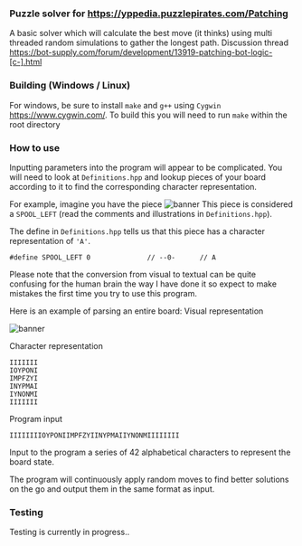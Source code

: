 ### Puzzle solver for https://yppedia.puzzlepirates.com/Patching
A basic solver which will calculate the best move (it thinks) using multi threaded random simulations to gather the longest path.
Discussion thread https://bot-supply.com/forum/development/13919-patching-bot-logic-[c-].html

### Building (Windows / Linux)
For windows, be sure to install ```make``` and ```g++``` using ```Cygwin``` https://www.cygwin.com/.
To build this you will need to run ```make``` within the root directory

### How to use
Inputting parameters into the program will appear to be complicated.
You will need to look at ```Definitions.hpp``` and lookup pieces of your board according to it to find the corresponding character representation.

For example, imagine you have the piece
![banner](http://i.imgur.com/dB3zN31.png)
This piece is considered a ```SPOOL_LEFT``` (read the comments and illustrations in ```Definitions.hpp```).

The define in ```Definitions.hpp``` tells us that this piece has a character representation of ```'A'```.
```
#define SPOOL_LEFT 0              // --0-      // A
```
Please note that the conversion from visual to textual can be quite confusing for the human brain the way I have done it so expect to make mistakes the first time you try to use this program.

Here is an example of parsing an entire board:
Visual representation

![banner](http://i.imgur.com/Jssxw37.jpg)

Character representation
```
IIIIIII
IOYPONI
IMPFZYI
INYPMAI
IYNONMI
IIIIIII
```

Program input
```
IIIIIIIIOYPONIIMPFZYIINYPMAIIYNONMIIIIIIII
```

Input to the program a series of 42 alphabetical characters to represent the board state.

The program will continuously apply random moves to find better solutions on the go and output them in the same format as input.

### Testing
Testing is currently in progress..
